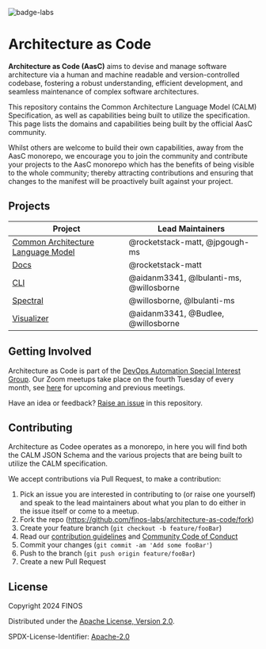 ![badge-labs](https://user-images.githubusercontent.com/327285/230928932-7c75f8ed-e57b-41db-9fb7-a292a13a1e58.svg)

# Architecture as Code

**Architecture as Code (AasC)** aims to devise and manage software architecture via a human and machine readable and version-controlled
codebase, fostering a robust understanding, efficient development, and seamless maintenance of complex software
architectures.

This repository contains the Common Architecture Language Model (CALM) Specification, as well as capabilities being
built to utilize the
specification. This page lists the domains and capabilities being built by the official AasC community.

Whilst others are welcome to build their own capabilities, away from the AasC monorepo, we encourage you to join the
community and contribute your projects to the AasC monorepo which has the benefits of being visible to the whole
community; thereby attracting contributions and ensuring that changes to the manifest will be proactively built against
your project.

## Projects

| Project                                      | Lead Maintainers                        |
|----------------------------------------------|-----------------------------------------|
| [Common Architecture Language Model](./calm) | @rocketstack-matt, @jpgough-ms          |
| [Docs](./docs)                               | @rocketstack-matt                       |
| [CLI](./cli)                                 | @aidanm3341, @lbulanti-ms, @willosborne |
| [Spectral](./spectral)                       | @willosborne, @lbulanti-ms              |
| [Visualizer](./visualizer)                   | @aidanm3341, @Budlee, @willosborne      |

## Getting Involved
Architecture as Code is part of the [DevOps Automation Special Interest Group](https://devops.finos.org/docs/working-groups/aasc/). Our Zoom meetups take place on the fourth Tuesday of every month, see [here](https://github.com/finos/devops-automation/issues?q=label%3Ameeting+label%3Aarchitecture-as-code+) for upcoming and previous meetings.

Have an idea or feedback? [Raise an issue](https://github.com/finos-labs/architecture-as-code/issues/new/choose) in this repository.

## Contributing
Architecture as Codee operates as a monorepo, in here you will find both the CALM JSON Schema and the various projects that are being built to utilize the CALM specification.

We accept contributions via Pull Request, to make a contribution:
1. Pick an issue you are interested in contributing to (or raise one yourself) and speak to the lead maintainers about what you plan to do either in the issue itself or come to a meetup.
2. Fork the repo (<https://github.com/finos-labs/architecture-as-code/fork>)
2. Create your feature branch (`git checkout -b feature/fooBar`)
3. Read our [contribution guidelines](.github/CONTRIBUTING.md)
   and [Community Code of Conduct](https://www.finos.org/code-of-conduct)
4. Commit your changes (`git commit -am 'Add some fooBar'`)
5. Push to the branch (`git push origin feature/fooBar`)
6. Create a new Pull Request

## License

Copyright 2024 FINOS

Distributed under the [Apache License, Version 2.0](http://www.apache.org/licenses/LICENSE-2.0).

SPDX-License-Identifier: [Apache-2.0](https://spdx.org/licenses/Apache-2.0)
